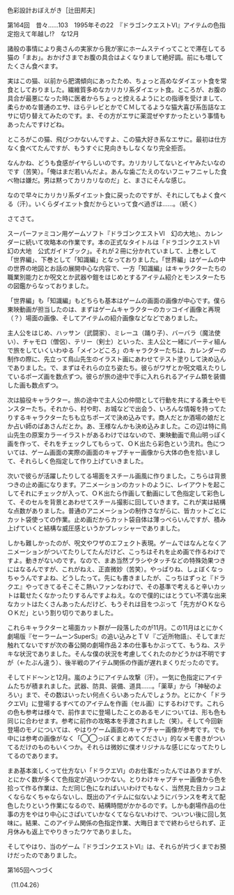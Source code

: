 <!-- source: http://web.archive.org/web/20250215190716/http://www.style.fm/as/05_column/tsujita/tsujita164.shtml -->

色彩設計おぼえがき［辻田邦夫］

第164回　昔々……103　1995年その22　『ドラゴンクエストVI』アイテムの色指定抱えて年越し!?　な12月

諸般の事情により奥さんの実家から我が家にホームステイってことで滞在してる猫の「まお」。おかげさまでお腹の具合はよくなりまして絶好調。前にも増してたくさん食べます。

実はこの猫、以前から肥満傾向にあったため、ちょっと高めなダイエット食を常食としておりました。繊維質多めなカリカリ系ダイエット食。ところが、お腹の具合が最悪になった時に医者からちょっと控えるようにとの指導を受けまして、柔らかめな普通のエサ、ほらテレビとかでＣＭしてるような猫大喜び系缶詰なエサに切り替えてみたのです。ま、その方がエサに薬混ぜやすかったという事情もあったんですけどね。

ところがこの猫、飛びつかないんですよ、この猫大好き系なエサに。最初は仕方なく食べてたんですが、もうすぐに見向きもしなくなり完全拒否。

なんかね、どうも食感がイヤらしいのです。カリカリしてないとイヤみたいなのです（苦笑）。「俺はまだ若いんだよ。あんな歯ごたえのないフニャフニャした食べ物は嫌だ。男は黙ってカリカリなのだ」と、まさにそんな感じ。

なので早々にカリカリ系ダイエット食に戻ったのですが、それにしてもよく食べる（汗）。いくらダイエット食だからといって食べ過ぎは……。（続く）

さてさて。

スーパーファミコン用ゲームソフト『ドラゴンクエストVI　幻の大地』、カレンダーに続いて攻略本の作業です。本の正式なタイトルは「ドラゴンクエストVI　幻の大地　公式ガイドブック」。それが２冊に分かれていまして、上巻として「世界編」、下巻として「知識編」となっておりました。「世界編」はゲームの中の世界の地図とお話の展開中心な内容で、一方「知識編」はキャラクターたちの職業別能力とか呪文とか武器や鎧をはじめとするアイテム紹介とモンスターたちの図鑑からなっておりました。

「世界編」も「知識編」もどちらも基本はゲームの画面の画像が中心です。僕ら東映動画が担当したのは、まずはゲームキャラクターのカッコイイ画像と再現（？）場面の画像、そしてアイテムの紹介画像などなどでありました。

主人公をはじめ、ハッサン（武闘家）、ミレーユ（踊り子）、バーバラ（魔法使い）、チャモロ（僧侶）、テリー（剣士）といった、主人公と一緒にパーティ組んで旅をしていくいわゆる「メインどころ」のキャラクターたちは、カレンダーの制作の際に、先立って鳥山先生のイラスト画にあわせてテスト塗りして決め込んでありました。で、まずはそれらの立ち姿たち。彼らがワザとか呪文唱えたりしているポーズ画を数点ずつ。彼らが旅の途中で手に入れられるアイテム類を装備した画も数点ずつ。

次は脇役キャラクター。旅の途中で主人公の仲間として行動を共にする勇士やモンスターたち。それから、村や町、お城などで出会う、いろんな情報を持ってたりするキャラクターたちも立ちポーズで決め込みです。商人だとか酒場の娘だとか占い師のばあさんだとか。あ、王様なんかも決め込みました。この辺は特に鳥山先生の原案カラーイラストがあるわけではないので、東映動画で鳥山明っぽく画を作って、それをチェックしてもらって、ＯＫ出たら彩色という流れ。色については、ゲーム画面の実際の画面のキャプチャー画像から大体の色を拾いまして、それらしく色指定して作り上げていきました。

次いで彼らが活躍したりしてる場面をスチール画風に作りました。こちらは背景つきの止め画になります。アニメーションのカットのように、レイアウトを起こしてそれにチェックが入って、ＯＫ出たら作画して動画にして色指定して彩色して、そのセルを背景とあわせてスチール撮影に回していきます。これが実は結構な点数がありました。普通のアニメーションの制作さながらに、皆カットごとにカット袋使っての作業。止め画だからカット袋自体は薄っぺらいんですが、積み上げていくと結構な威圧感というかプレッシャーでありました。

しかも難しかったのが、呪文やワザのエフェクト表現。ゲームではなんとなくアニメーションがついてたりしてたんだけど、こっちはそれを止め画で作るわけですよ。動きがないのです。なので、まあ当然ブラシやタッチなどの特殊効果つきにはなるんですが、これがねえ、正直微妙（苦笑）。やっぱりね、しょぼくなっちゃうんですよね、どうしたって。先にも書きましたが、こっちはずっと『ドラクエ』やってきてるそこそこ熱いファンなわけで、その基準で考えると辛いカットは載せたくなかったりするんですよねえ。なので僕的にはとうてい不満な出来なカットはたくさんあったんだけど、もうそれは目をつぶって「先方がＯＫならＯＫだ」という割り切りでありました。

これらキャラクターと場面カット群が一段落したのが11月。この11月はとにかく劇場版『セーラームーンSuperS』の追い込みとＴＶ『ご近所物語』、そしてまだ触れてないですが次の春公開の劇場作品２本の仕事もかぶってて、もうね、ステキな状況でありました。そんな僕の状況を考慮してくれたのかどうかは不明ですが（←たぶん違う）、後半戦のアイテム関係の作画が遅れまくりだったのです。

そしてドド〜ンと12月。嵐のようにアイテム攻撃（汗）。一気に色指定にアイテムたちが積まれました。武器、防具、装備、道具……。「薬草」から「神秘のよろい」まで、その数はいったい何点くらいあったんでしょうか。とにかく「ドラクエVI」に登場するすべてのアイテムを作画（セル画）にするわけです。これらの色も参考は様々で、前作までに登場したことのあるモノについては、形も色も同じに合わせます。参考に前作の攻略本を手渡されました（笑）。そして今回新登場のモノについては、やはりゲーム画面のキャプチャー画像が参考です。でも中には参考の画像がなく「◯◯っぽくまとめてください」的なメモ書きがついてるだけのものもいくつか。それらは微妙に僕オリジナルな感じになってたりしてるのであります。

まあ基本楽しくって仕方ない「ドラクエVI」のお仕事だったんではありますが、とにかく数が多くて色指定が追いつかない。とりわけキャプチャー画像から色を拾って作る作業は、ただ同じ色になればいいわけでもなく、当然見た目カッコよくならなくちゃならないし、既出のアイテムに似ないようにバランスを考えて配色したりという作業になるので、結構時間がかかるのです。しかも劇場作品の仕事の方をやはり中心にさばいていかなくてならないわけで、ついつい後に回し気味に。結果、このアイテム関係の色指定作業、大晦日までで終わらせられず、正月休みも返上でやりきったワケでありました。

そしてやはり、当のゲーム『ドラゴンクエストVI』は、それらが片づくまでお預けだったのでありました。

第165回へつづく

（11.04.26）
